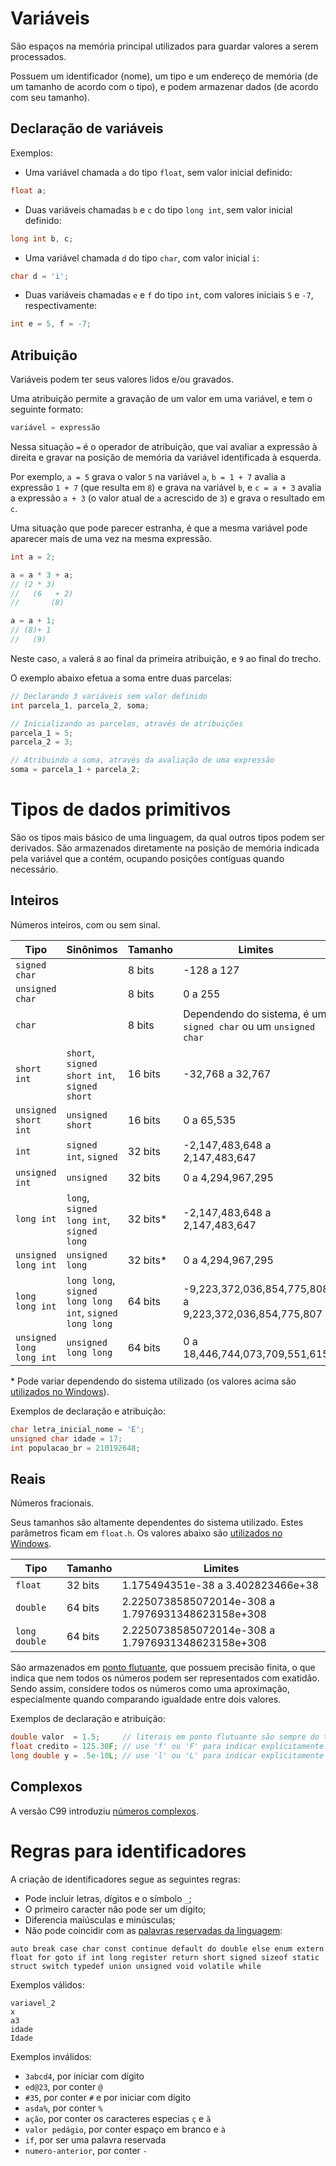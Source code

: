 # Variáveis

São espaços na memória principal utilizados para guardar valores a serem processados.

Possuem um identificador (nome), um tipo e um endereço de memória (de um tamanho de acordo com o tipo), e podem armazenar dados (de acordo com seu tamanho).

## Declaração de variáveis

Exemplos:

* Uma variável chamada `a` do tipo `float`, sem valor inicial definido:
```c
float a;
```

* Duas variáveis chamadas `b` e `c` do tipo `long int`, sem valor inicial definido:
```c
long int b, c;
```

* Uma variável chamada `d` do tipo `char`, com valor inicial `i`:
```c
char d = 'i';
```

* Duas variáveis chamadas `e` e `f` do tipo `int`, com valores iniciais `5` e `-7`, respectivamente:
```c
int e = 5, f = -7;
```

## Atribuição

Variáveis podem ter seus valores lidos e/ou gravados.

Uma atribuição permite a gravação de um valor em uma variável, e tem o seguinte formato:

```c
variável = expressão
```

Nessa situação `=` é o operador de atribuição, que vai avaliar a expressão à direita e gravar na posição de memória da variável identificada à esquerda.

Por exemplo, `a = 5` grava o valor `5` na variável `a`, `b = 1 + 7` avalia a expressão `1 + 7` (que resulta em `8`) e grava na variável `b`, e `c = a + 3` avalia a expressão `a + 3` (o valor atual de `a` acrescido de `3`) e grava o resultado em `c`.

Uma situação que pode parecer estranha, é que a mesma variável pode aparecer mais de uma vez na mesma expressão.

```c
int a = 2;

a = a * 3 + a;
// (2 * 3)
//   (6   + 2)
//       (8)

a = a + 1;
// (8)+ 1
//   (9)   
```

Neste caso, `a` valerá `8` ao final da primeira atribuição, e `9` ao final do trecho.

O exemplo abaixo efetua a soma entre duas parcelas:

```c
// Declarando 3 variáveis sem valor definido
int parcela_1, parcela_2, soma;

// Inicializando as parcelas, através de atribuições
parcela_1 = 5;
parcela_2 = 3;

// Atribuindo a soma, através da avaliação de uma expressão
soma = parcela_1 + parcela_2;
```

# Tipos de dados primitivos

São os tipos mais básico de uma linguagem, da qual outros tipos podem ser derivados. São armazenados diretamente na posição de memória indicada pela variável que a contém, ocupando posições contíguas quando necessário.

## Inteiros

Números inteiros, com ou sem sinal.

Tipo | Sinônimos | Tamanho | Limites
--- | --- | --- | ---
`signed char` | | 8 bits | -128 a 127
`unsigned char` | | 8 bits | 0 a 255
`char` | | 8 bits | Dependendo do sistema, é um `signed char` ou um `unsigned char`
`short int` | `short`, `signed short int`, `signed short` | 16 bits | -32,768 a 32,767
`unsigned short int` | `unsigned short` | 16 bits | 0 a 65,535
`int` | `signed int`, `signed` | 32 bits | -2,147,483,648 a 2,147,483,647
`unsigned int` | `unsigned` | 32 bits | 0 a 4,294,967,295
`long int` | `long`, `signed long int`, `signed long` | 32 bits* | -2,147,483,648 a 2,147,483,647
`unsigned long int` | `unsigned long` | 32 bits* | 0 a 4,294,967,295
`long long int` | `long long`, `signed long long int`, `signed long long` | 64 bits | -9,223,372,036,854,775,808 a 9,223,372,036,854,775,807
`unsigned long long int` | `unsigned long long` | 64 bits | 0 a 18,446,744,073,709,551,615

\* Pode variar dependendo do sistema utilizado (os valores acima são [utilizados no Windows](https://docs.microsoft.com/en-us/cpp/cpp/integer-limits?view=vs-2019)).

Exemplos de declaração e atribuição:

```c
char letra_inicial_nome = 'E';
unsigned char idade = 17;
int populacao_br = 210192648;
```

## Reais

Números fracionais. 

Seus tamanhos são altamente dependentes do sistema utilizado. Estes parâmetros ficam em `float.h`. Os valores abaixo são [utilizados no Windows](https://docs.microsoft.com/en-us/cpp/cpp/floating-limits?view=vs-2019).

Tipo | Tamanho | Limites
--- | --- | ---
`float` | 32 bits | 1.175494351e-38 a 3.402823466e+38
`double` | 64 bits | 2.2250738585072014e-308 a 1.7976931348623158e+308
`long double ` | 64 bits | 2.2250738585072014e-308 a 1.7976931348623158e+308

São armazenados em [ponto flutuante](https://floating-point-gui.de/), que possuem precisão finita, o que indica que nem todos os números podem ser representados com exatidão. Sendo assim, considere todos os números como uma aproximação, especialmente quando comparando igualdade entre dois valores.

Exemplos de declaração e atribuição:

```c
double valor  = 1.5;     // literais em ponto flutuante são sempre do tipo 'double'
float credito = 125.30F; // use 'f' ou 'F' para indicar explicitamente que é um 'float'
long double y = .5e-10L; // use 'l' ou 'L' para indicar explicitamente que é um 'long double'
```

## Complexos

A versão C99 introduziu [números complexos](https://www.gnu.org/software/gnu-c-manual/gnu-c-manual.html#Complex-Number-Types).

# Regras para identificadores

A criação de identificadores segue as seguintes regras:

- Pode incluir letras, dígitos e o símbolo `_`;
- O primeiro caracter não pode ser um dígito;
- Diferencia maiúsculas e minúsculas;
- Não pode coincidir com as [palavras reservadas da linguagem](https://www.gnu.org/software/gnu-c-manual/gnu-c-manual.html#Keywords):
```
auto break case char const continue default do double else enum extern
float for goto if int long register return short signed sizeof static
struct switch typedef union unsigned void volatile while
```

Exemplos válidos:
```
variavel_2
x
a3
idade
Idade
```

Exemplos inválidos:
- `3abcd4`, por iniciar com dígito
- `ed@23`, por conter `@`
- `#35`, por conter `#` e por iniciar com dígito
- `asda%`, por conter `%`
- `ação`, por conter os caracteres especias `ç` e `ã`
- `valor pedágio`, por conter espaço em branco e `à`
- `if`, por ser uma palavra reservada
- `numero-anterior`, por conter `-`
